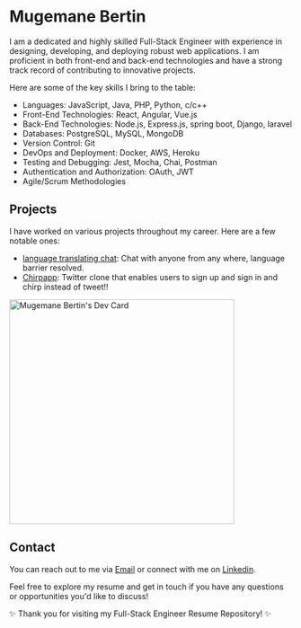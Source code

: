 # Mugemane Bertin

I am a dedicated and highly skilled Full-Stack Engineer with experience in designing, developing, and deploying robust web applications. I am proficient in both front-end and back-end technologies and have a strong track record of contributing to innovative projects.

Here are some of the key skills I bring to the table:
- Languages:  JavaScript, Java, PHP, Python, c/c++ 
- Front-End Technologies: React, Angular, Vue.js
- Back-End Technologies: Node.js, Express.js, spring boot, Django, laravel
- Databases: PostgreSQL, MySQL, MongoDB
- Version Control: Git
- DevOps and Deployment: Docker, AWS, Heroku
- Testing and Debugging: Jest, Mocha, Chai, Postman
- Authentication and Authorization: OAuth, JWT
- Agile/Scrum Methodologies

## Projects

I have worked on various projects throughout my career. Here are a few notable ones:
- [language translating chat](https://github.com/MugemaneBertin2001/translation-saas-v1): Chat with anyone from any where, language barrier resolved.
- [Chirpapp](https://github.com/MugemaneBertin2001/chirpApp): Twitter clone that enables users to sign up and sign in and chirp instead of tweet!!

<a href="https://app.daily.dev/mugemanebertin"><img src="https://api.daily.dev/devcards/b73a9dd4f4fc47c1ae2f25e0557e12aa.png?r=dx5" width="400" alt="Mugemane Bertin's Dev Card"/></a>

## Contact

You can reach out to me via [Email](bertin.m2001@gmail.com) or connect with me on [Linkedin](https://www.linkedin.com/in/mugemane-bertin-15a383237).

Feel free to explore my resume and get in touch if you have any questions or opportunities you'd like to discuss!

✨ Thank you for visiting my Full-Stack Engineer Resume Repository! ✨
